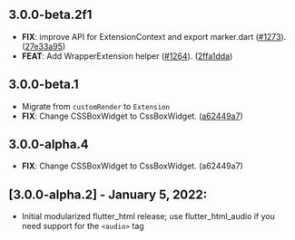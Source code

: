 ## 3.0.0-beta.2f1

 - **FIX**: improve API for ExtensionContext and export marker.dart ([#1273](https://github.com/sub6resources/flutter_html/issues/1273)). ([27e33a95](https://github.com/sub6resources/flutter_html/commit/27e33a955e872d47306db9480f74f6da2e9a028a))
 - **FEAT**: Add WrapperExtension helper ([#1264](https://github.com/sub6resources/flutter_html/issues/1264)). ([2ffa1dda](https://github.com/sub6resources/flutter_html/commit/2ffa1ddabb3f2a660ab85c551255b89fe8a24ab5))

## 3.0.0-beta.1

 - Migrate from `customRender` to `Extension`
 - **FIX**: Change CSSBoxWidget to CssBoxWidget. ([a62449a7](https://github.com/sub6resources/flutter_html/commit/a62449a77c18701a0faf8ffd650f9c535b2d006c))

## 3.0.0-alpha.4

 - **FIX**: Change CSSBoxWidget to CssBoxWidget. (a62449a7)

## [3.0.0-alpha.2] - January 5, 2022:
* Initial modularized flutter_html release; use flutter_html_audio if you need support for the `<audio>` tag 
